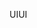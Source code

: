 <span data-ttu-id="c14a6-101">UI</span><span class="sxs-lookup"><span data-stu-id="c14a6-101">UI</span></span>